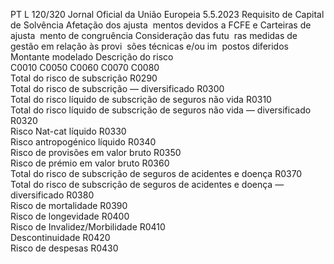 PT  L 120/320 Jornal Oficial da União Europeia 5.5.2023
 Requisito de Capital 
de Solvência  Afetação dos ajusta ­
mentos devidos a FCFE 
e Carteiras de ajusta ­
mento de congruência  Consideração das futu ­
ras medidas de gestão 
em relação às provi ­
sões técnicas e/ou im ­
postos diferidos  Montante modelado  Descrição do risco  
C0010  C0050  C0060  C0070  C0080  
Total do risco de subscrição  R0290  
Total do risco de subscrição — diversificado  R0300  
Total do risco líquido de subscrição de seguros não vida  R0310  
Total do risco líquido de subscrição de seguros 
não vida — diversificado  R0320  
Risco Nat-cat líquido  R0330  
Risco antropogénico líquido  R0340  
Risco de provisões em valor bruto  R0350  
Risco de prémio em valor bruto  R0360  
Total do risco de subscrição de seguros de acidentes e 
doença  R0370  
Total do risco de subscrição de seguros de acidentes e 
doença — diversificado  R0380  
Risco de mortalidade  R0390  
Risco de longevidade  R0400  
Risco de Invalidez/Morbilidade  R0410  
Descontinuidade  R0420  
Risco de despesas  R0430
